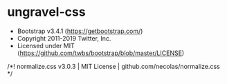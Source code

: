 # ungravel-css


 * Bootstrap v3.4.1 (https://getbootstrap.com/)
 * Copyright 2011-2019 Twitter, Inc.
 * Licensed under MIT (https://github.com/twbs/bootstrap/blob/master/LICENSE)
 
/*! normalize.css v3.0.3 | MIT License | github.com/necolas/normalize.css */
